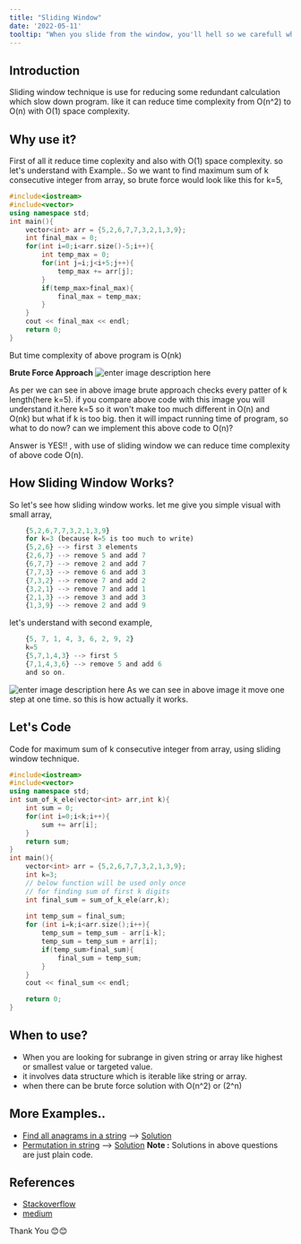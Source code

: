 ```yaml
---
title: "Sliding Window"
date: '2022-05-11'
tooltip: "When you slide from the window, you'll hell so we carefull when looking out of window"
---
```

## Introduction

Sliding window technique is use for reducing some redundant calculation which slow down program. like it can reduce time complexity from O(n^2) to O(n) with O(1) space complexity.

## Why use  it?
First of all it reduce time coplexity and also with O(1) space complexity. so let's understand with Example..
So we want to find maximum sum of k consecutive integer from array, so brute force would look like this for k=5,
 

```cpp
#include<iostream>
#include<vector>
using namespace std;
int main(){
    vector<int> arr = {5,2,6,7,7,3,2,1,3,9};
    int final_max = 0;
    for(int i=0;i<arr.size()-5;i++){
        int temp_max = 0;
        for(int j=i;j<i+5;j++){
            temp_max += arr[j];
        }
        if(temp_max>final_max){
            final_max = temp_max;
        }
    }
    cout << final_max << endl;
    return 0;
}
```
But time complexity of above program is O(nk)

 **Brute Force Approach**
 ![enter image description here](https://i.stack.imgur.com/2Dneo.png)

As per we can see in above image brute approach checks every patter of k length(here k=5). if you compare above code with this image you will understand it.here k=5 so it won't make too much different in O(n) and O(nk) but what if k is too big. then it will impact running time of program, so what to do now? can we implement this above code to O(n)?

Answer is YES!! , with use of sliding window we can reduce time complexity of above code O(n). 
 
## How Sliding Window Works?
So let's see how sliding window works.
let me give you simple visual with small array,

```js
    {5,2,6,7,7,3,2,1,3,9}
    for k=3 (because k=5 is too much to write)
    {5,2,6} --> first 3 elements
    {2,6,7} --> remove 5 and add 7 
    {6,7,7} --> remove 2 and add 7
    {7,7,3} --> remove 6 and add 3
    {7,3,2} --> remove 7 and add 2
    {3,2,1} --> remove 7 and add 1
    {2,1,3} --> remove 3 and add 3
    {1,3,9} --> remove 2 and add 9
```
let's understand with second example,
```js
    {5, 7, 1, 4, 3, 6, 2, 9, 2}
    k=5
    {5,7,1,4,3} --> first 5
    {7,1,4,3,6} --> remove 5 and add 6
    and so on.
```

![enter image description here](https://i.stack.imgur.com/F6087.png)
As we can see in above image it move one step at one time. so this is how actually it works.
## Let's Code
Code for maximum sum of k consecutive integer from array, using sliding window technique.

```cpp
#include<iostream>
#include<vector>
using namespace std;
int sum_of_k_ele(vector<int> arr,int k){
    int sum = 0;
    for(int i=0;i<k;i++){
        sum += arr[i];
    }
    return sum;
}
int main(){
    vector<int> arr = {5,2,6,7,7,3,2,1,3,9};
    int k=3;
    // below function will be used only once 
    // for finding sum of first k digits
    int final_sum = sum_of_k_ele(arr,k);
    
    int temp_sum = final_sum;
    for (int i=k;i<arr.size();i++){
        temp_sum = temp_sum - arr[i-k];
        temp_sum = temp_sum + arr[i];
        if(temp_sum>final_sum){
            final_sum = temp_sum;
        } 
    }
    cout << final_sum << endl;

    return 0;
}

``` 
## When to use?

- When you are looking for subrange in given string or array like highest or smallest value or targeted value.
- it involves data structure which is iterable like string or array.
- when there can be brute force solution with O(n^2) or (2^n)

## More Examples..

- [Find all anagrams in a string](https://leetcode.com/problems/find-all-anagrams-in-a-string/) --> [Solution](https://leetcode.com/problems/find-all-anagrams-in-a-string/discuss/1739067/C++-Solution-my-though-Thought-process)
- [Permutation in string](https://leetcode.com/problems/permutation-in-string/) --> [Solution](https://leetcode.com/problems/permutation-in-string/discuss/1762941/C++-Several-Solutions)
**Note :** Solutions in above questions are just plain code.

## References
 

- [Stackoverflow](https://stackoverflow.com/questions/8269916/what-is-sliding-window-algorithm-examples)
- [medium](https://medium.com/outco/how-to-solve-sliding-window-problems-28d67601a66)

Thank You 😊😊